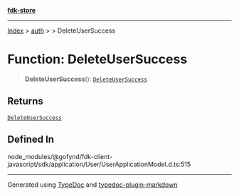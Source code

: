 [**fdk-store**](../../../README.md)
***

[Index](../../../API.md) > [auth](../../README.md) > [<internal>](../README.md) > DeleteUserSuccess

# Function: DeleteUserSuccess

> **DeleteUserSuccess**(): [`DeleteUserSuccess`](../type-aliases/type-alias.DeleteUserSuccess.md)

## Returns

[`DeleteUserSuccess`](../type-aliases/type-alias.DeleteUserSuccess.md)

## Defined In

node\_modules/@gofynd/fdk-client-javascript/sdk/application/User/UserApplicationModel.d.ts:515

***
Generated using [TypeDoc](https://typedoc.org/) and [typedoc-plugin-markdown](https://www.npmjs.com/package/typedoc-plugin-markdown)
